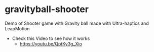 # gravityball-shooter
Demo of Shooter game with Gravity ball made with Ultra-haptics and LeapMotion 

- Check this Video to see how it works
    - https://youtu.be/QptKy3g_Xio
